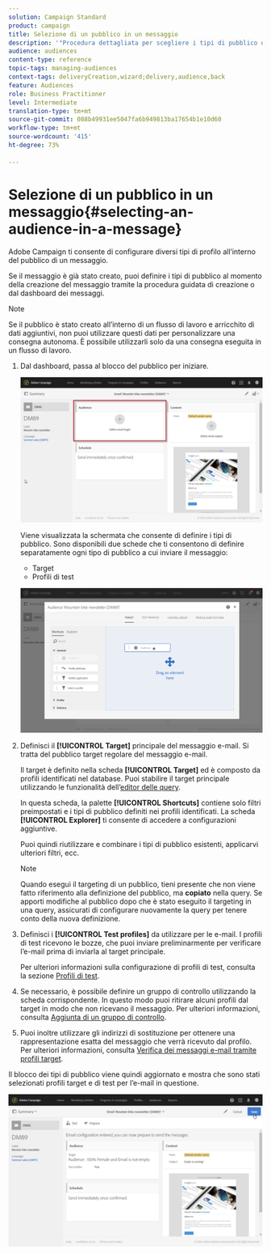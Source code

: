 ```yaml
---
solution: Campaign Standard
product: campaign
title: Selezione di un pubblico in un messaggio
description: '"Procedura dettagliata per scegliere i tipi di pubblico di un messaggio e-mail: gruppo target principale e profili di test".'
audience: audiences
content-type: reference
topic-tags: managing-audiences
context-tags: deliveryCreation,wizard;delivery,audience,back
feature: Audiences
role: Business Practitioner
level: Intermediate
translation-type: tm+mt
source-git-commit: 088b49931ee5047fa6b949813ba17654b1e10d60
workflow-type: tm+mt
source-wordcount: '415'
ht-degree: 73%

---
```



# Selezione di un pubblico in un messaggio{#selecting-an-audience-in-a-message}

Adobe Campaign ti consente di configurare diversi tipi di profilo all’interno del pubblico di un messaggio.

Se il messaggio è già stato creato, puoi definire i tipi di pubblico al momento della creazione del messaggio tramite la procedura guidata di creazione o dal dashboard dei messaggi.

>[!NOTE]
>
>Se il pubblico è stato creato all’interno di un flusso di lavoro e arricchito di dati aggiuntivi, non puoi utilizzare questi dati per personalizzare una consegna autonoma. È possibile utilizzarli solo da una consegna eseguita in un flusso di lavoro.

1. Dal dashboard, passa al blocco del pubblico per iniziare.

   ![](assets/delivery_audience_definition_1.png)

   Viene visualizzata la schermata che consente di definire i tipi di pubblico. Sono disponibili due schede che ti consentono di definire separatamente ogni tipo di pubblico a cui inviare il messaggio:

   * Target
   * Profili di test

   ![](assets/delivery_audience_definition_2.png)

1. Definisci il **[!UICONTROL Target]** principale del messaggio e-mail. Si tratta del pubblico target regolare del messaggio e-mail.

   Il target è definito nella scheda **[!UICONTROL Target]** ed è composto da profili identificati nel database. Puoi stabilire il target principale utilizzando le funzionalità dell’[editor delle query](../../automating/using/editing-queries.md#creating-queries).

   In questa scheda, la palette **[!UICONTROL Shortcuts]** contiene solo filtri preimpostati e i tipi di pubblico definiti nei profili identificati. La scheda **[!UICONTROL Explorer]** ti consente di accedere a configurazioni aggiuntive.

   Puoi quindi riutilizzare e combinare i tipi di pubblico esistenti, applicarvi ulteriori filtri, ecc.

   >[!NOTE]
   >
   >Quando esegui il targeting di un pubblico, tieni presente che non viene fatto riferimento alla definizione del pubblico, ma **copiato** nella query. Se apporti modifiche al pubblico dopo che è stato eseguito il targeting in una query, assicurati di configurare nuovamente la query per tenere conto della nuova definizione.

1. Definisci i **[!UICONTROL Test profiles]** da utilizzare per le e-mail. I profili di test ricevono le bozze, che puoi inviare preliminarmente per verificare l’e-mail prima di inviarla al target principale.

   Per ulteriori informazioni sulla configurazione di profili di test, consulta la sezione [Profili di test](../../audiences/using/managing-test-profiles.md).

1. Se necessario, è possibile definire un gruppo di controllo utilizzando la scheda corrispondente. In questo modo puoi ritirare alcuni profili dal target in modo che non ricevano il messaggio. Per ulteriori informazioni, consulta [Aggiunta di un gruppo di controllo](../../sending/using/control-group.md).

1. Puoi inoltre utilizzare gli indirizzi di sostituzione per ottenere una rappresentazione esatta del messaggio che verrà ricevuto dal profilo.  Per ulteriori informazioni, consulta [Verifica dei messaggi e-mail tramite profili target](../../sending/using/testing-messages-using-target.md).

Il blocco dei tipi di pubblico viene quindi aggiornato e mostra che sono stati selezionati profili target e di test per l’e-mail in questione.

![](assets/delivery_audience_definition_3.png)

